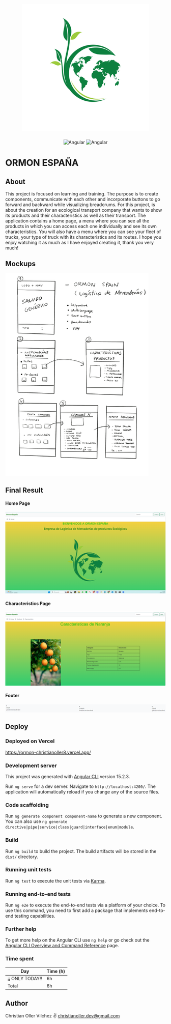 <h1 align="center">
  <br>
  <img src="src/assets/logo.png" alt="ECO-logo" width="400"></img>
  <br>
</h1>
<p align="center">
<img src="https://img.shields.io/badge/Angular-DD0031?style=for-the-badge&logo=angular&logoColor=white" alt="Angular">
<img src="https://img.shields.io/badge/TypeScript-007ACC?style=for-the-badge&logo=typescript&logoColor=white" alt="Angular">
</p>

# ORMON ESPAÑA

## About

This project is focused on learning and training. The purpose is to create components, communicate with each other and incorporate buttons to go forward and backward while visualizing breadcrums.
For this project, is about the creation for an ecological transport company that wants to show its products and their characteristics as well as their transport.
The application contains a home page, a menu where you can see all the products in which you can access each one individually and see its own characteristics.
You will also have a menu where you can see your fleet of trucks, your type of truck with its characteristics and its routes.
I hope you enjoy watching it as much as I have enjoyed creating it, thank you very much!

## Mockups

<img src="src/assets/mockup.jpg" width="450" >

## Final Result

#### Home Page

![Home-Page](./src/assets/screenshot1.png)

#### Characteristics Page

![Home-Page](./src/assets/screenshot3.png)

#### Footer

![Home-Page](./src/assets/screenshot4.png)

## Deploy

### Deployed on Vercel

https://ormon-christianoller8.vercel.app/

### Development server

This project was generated with [Angular CLI](https://github.com/angular/angular-cli) version 15.2.3.

Run `ng serve` for a dev server. Navigate to `http://localhost:4200/`. The application will automatically reload if you change any of the source files.

### Code scaffolding

Run `ng generate component component-name` to generate a new component. You can also use `ng generate directive|pipe|service|class|guard|interface|enum|module`.

### Build

Run `ng build` to build the project. The build artifacts will be stored in the `dist/` directory.

### Running unit tests

Run `ng test` to execute the unit tests via [Karma](https://karma-runner.github.io).

### Running end-to-end tests

Run `ng e2e` to execute the end-to-end tests via a platform of your choice. To use this command, you need to first add a package that implements end-to-end testing capabilities.

### Further help

To get more help on the Angular CLI use `ng help` or go check out the [Angular CLI Overview and Command Reference](https://angular.io/cli) page.

### Time spent

| Day             | Time (h) |
| --------------- | -------- |
| ¡¡ ONLY TODAY!! | 6h       |
| Total           | 6h       |

## Author

Christian Oller Vilchez ✌️
christianoller.dev@gmail.com
